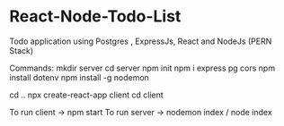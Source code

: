 # React-Node-Todo-List
Todo application using Postgres , ExpressJs, React and NodeJs (PERN Stack)


Commands:
mkdir server
cd server
npm init
npm i express pg cors
npm install dotenv
npm install -g nodemon

cd ..
npx create-react-app client
cd client

To run client -> npm start
To run server -> nodemon index / node index
